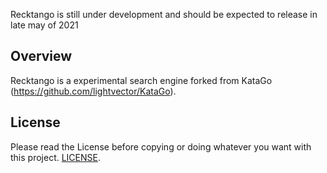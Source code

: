 Recktango is still under development and should be expected to release in late may of 2021

## Overview

Recktango is a experimental search engine forked from KataGo (https://github.com/lightvector/KataGo).

## License

Please read the License before copying or doing whatever you want with this project. [LICENSE](LICENSE).



